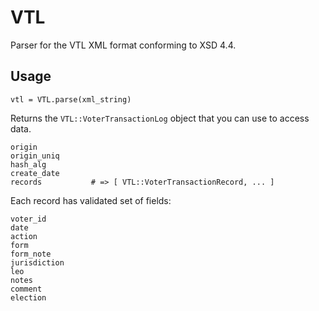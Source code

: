 # VTL

Parser for the VTL XML format conforming to XSD 4.4.

## Usage

    vtl = VTL.parse(xml_string)

Returns the `VTL::VoterTransactionLog` object that you can use to access data.

    origin
    origin_uniq
    hash_alg
    create_date
    records           # => [ VTL::VoterTransactionRecord, ... ]

Each record has validated set of fields:

    voter_id
    date
    action
    form
    form_note
    jurisdiction
    leo
    notes
    comment
    election

